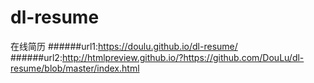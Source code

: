 # dl-resume
在线简历
######url1:https://doulu.github.io/dl-resume/
######url2:http://htmlpreview.github.io/?https://github.com/DouLu/dl-resume/blob/master/index.html

